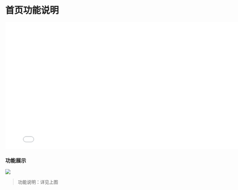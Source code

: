 # 首页功能说明
<iframe src="//player.bilibili.com/player.html?aid=876607507&bvid=BV1SN4y127cp&cid=1349939689&p=1" scrolling="no" border="0"  height="400px" width="800px"  frameborder="no" framespacing="0" allowfullscreen="true"> </iframe>

### 功能展示
<img  src="/images/home.jpg"/>

> 功能说明：详见上图
 